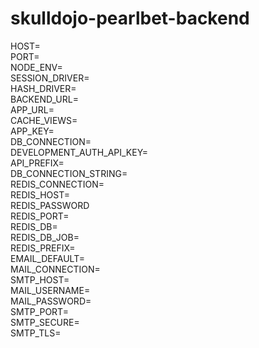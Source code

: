# skulldojo-pearlbet-backend

HOST=\
PORT=\
NODE_ENV=\
SESSION_DRIVER=\
HASH_DRIVER=\
BACKEND_URL=\
APP_URL=\
CACHE_VIEWS=\
APP_KEY=\
DB_CONNECTION=\
DEVELOPMENT_AUTH_API_KEY=\
API_PREFIX=\
DB_CONNECTION_STRING=\
REDIS_CONNECTION=\
REDIS_HOST=\
REDIS_PASSWORD\
REDIS_PORT=\
REDIS_DB=\
REDIS_DB_JOB=\
REDIS_PREFIX=\
EMAIL_DEFAULT=\
MAIL_CONNECTION=\
SMTP_HOST=\
MAIL_USERNAME=\
MAIL_PASSWORD=\
SMTP_PORT=\
SMTP_SECURE=\
SMTP_TLS=

